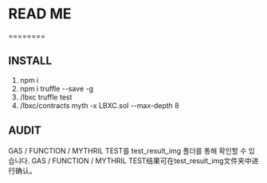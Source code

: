 # READ ME
========
## INSTALL
1. npm i
2. npm i truffle --save -g
3. /lbxc            truffle test
4. /lbxc/contracts  myth -x LBXC.sol --max-depth 8

## AUDIT 
GAS / FUNCTION / MYTHRIL TEST를 test_result_img 폴더를 통해 확인할 수 있습니다.
GAS / FUNCTION / MYTHRIL TEST结果可在test_result_img文件夹中进行确认。

